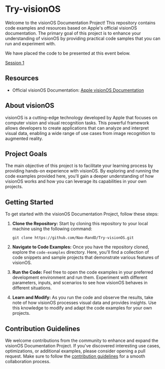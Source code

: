 # Try-visionOS

Welcome to the visionOS Documentation Project! This repository contains code examples and resources based on Apple's official visionOS documentation. The primary goal of this project is to enhance your understanding of visionOS by providing practical code samples that you can run and experiment with.

We have placed the code to be presented at this event below.

[Session 1](https://vision-os.connpass.com/event/293186/
)

## Resources

- Official visionOS Documentation: [Apple visionOS Documentation](https://developer.apple.com/documentation/visionos/creating-your-first-visionos-app)

## About visionOS

visionOS is a cutting-edge technology developed by Apple that focuses on computer vision and visual recognition tasks. This powerful framework allows developers to create applications that can analyze and interpret visual data, enabling a wide range of use cases from image recognition to augmented reality.

## Project Goals

The main objective of this project is to facilitate your learning process by providing hands-on experience with visionOS. By exploring and running the code examples provided here, you'll gain a deeper understanding of how visionOS works and how you can leverage its capabilities in your own projects.

## Getting Started

To get started with the visionOS Documentation Project, follow these steps:

1. **Clone the Repository:** Start by cloning this repository to your local machine using the following command:

   ```
   git clone https://github.com/Nao-RandD/Try-visionOS.git
   ```

2. **Navigate to Code Examples:** Once you have the repository cloned, explore the `code-examples` directory. Here, you'll find a collection of code snippets and sample projects that demonstrate various features of visionOS.

3. **Run the Code:** Feel free to open the code examples in your preferred development environment and run them. Experiment with different parameters, inputs, and scenarios to see how visionOS behaves in different situations.

4. **Learn and Modify:** As you run the code and observe the results, take note of how visionOS processes visual data and provides insights. Use this knowledge to modify and adapt the code examples for your own projects.

## Contribution Guidelines

We welcome contributions from the community to enhance and expand the visionOS Documentation Project. If you've discovered interesting use cases, optimizations, or additional examples, please consider opening a pull request. Make sure to follow the [contribution guidelines](CONTRIBUTING.md) for a smooth collaboration process.



